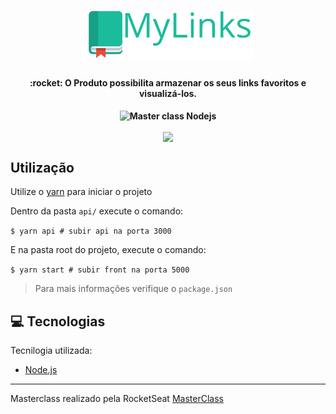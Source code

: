 <h1 align="center">
    <img src=".github/logo.svg" alt="MyLinks" height="80"/>
</h1>

<h4 align="center">
   :rocket: O Produto possibilita armazenar os seus links favoritos e visualizá-los.
</h4>
 
<h4/>
<p align="center">
  <img src="https://img.shields.io/badge/Master%20Class%20-NodeJS-green" alt="Master class Nodejs"/>
<p/>

<p align="center">
  <img align="center" src=".github/app.png.png" height="400px" />
</p>


## Utilização
Utilize o [yarn](https://classic.yarnpkg.com/lang/en/) para iniciar o projeto

Dentro da pasta `api/` execute o comando:

`$ yarn api # subir api na porta 3000`

E na pasta root do projeto, execute o comando:

`$ yarn start # subir front na porta 5000`

> Para mais informações verifique o `package.json`


## :computer: Tecnologias
  
Tecnilogia utilizada:
- [Node.js](https://nodejs.org/en/)

---
Masterclass realizado pela RocketSeat  [MasterClass](https://youtu.be/DiXbJL3iWVs)
